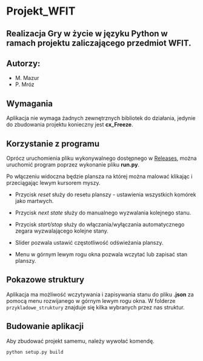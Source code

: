 # Projekt_WFIT
Realizacja Gry w życie w języku Python w ramach projektu zaliczającego przedmiot WFIT.
---
## Autorzy:
- M. Mazur
- P. Mróz

## Wymagania
Aplikacja nie wymaga żadnych zewnętrznych bibliotek do działania, jedynie do zbudowania projektu konieczny jest **cx_Freeze**.

## Korzystanie z programu
Oprócz uruchomienia pliku wykonywalnego dostępnego w [Releases](https://github.com/MrMroz/Projekt_WFIT/releases/tag/v1.0.0), można uruchomić program poprzez wykonanie pliku **run.py**.

Po włączeniu widoczna będzie plansza na której można malować klikając i przeciągając lewym kursorem myszy.

- Przycisk *reset* służy do resetu planszy - ustawienia wszystkich komórek jako martwych.

- Przycisk *next state* służy do manualnego wyzwalania kolejnego stanu.

- Przycisk *start/stop* służy do włączania/wyłączania automatycznego zegara wyzwalającego kolejne stany.

- Slider pozwala ustawić częstotliwość odświeżania planszy.

- Menu w górnym lewym rogu okna pozwala wczytać lub zapisać stan planszy.

## Pokazowe struktury
Aplikacja ma możliwość wczytywania i zapisywania stanu do pliku **.json** za pomocą menu rozwijanego w górnym lewym rogu okna.
W folderze `przykladowe_struktury` znajduje się kilka wybranych przez nas struktur.

## Budowanie aplikacji
Aby zbudować projekt samemu, należy wywołać komendę.
```
python setup.py build
```
